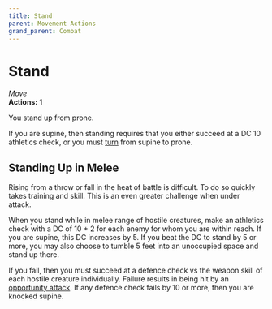 ```yaml
---
title: Stand
parent: Movement Actions
grand_parent: Combat
---
```


# Stand
*Move*<br>
**Actions:** 1

You stand up from prone.

If you are supine, then standing requires that you either succeed at a DC 10 athletics check, or you must [turn]() from supine to prone.

## Standing Up in Melee
Rising from a throw or fall in the heat of battle is difficult. To do so quickly takes training and skill. This is an even greater challenge when under attack.

When you stand while in melee range of hostile creatures, make an athletics check with a DC of 10 + 2 for each enemy for whom you are within reach. If you are supine, this DC increases by 5. If you beat the DC to stand by 5 or more, you may also choose to tumble 5 feet into an unoccupied space and stand up there.

If you fail, then you must succeed at a defence check vs the weapon skill of each hostile creature individually. Failure results in being hit by an [opportunity attack](https://stormchaserroleplaying.com/stormchaserRPG/Combat/MakinganAttack/MeleeAttacks/#opportunity-attacks). If any defence check fails by 10 or more, then you are knocked supine.
